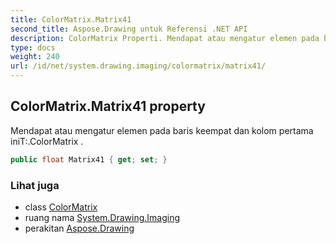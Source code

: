 ```yaml
---
title: ColorMatrix.Matrix41
second_title: Aspose.Drawing untuk Referensi .NET API
description: ColorMatrix Properti. Mendapat atau mengatur elemen pada baris keempat dan kolom pertama iniT.ColorMatrix .
type: docs
weight: 240
url: /id/net/system.drawing.imaging/colormatrix/matrix41/
---
```

## ColorMatrix.Matrix41 property

Mendapat atau mengatur elemen pada baris keempat dan kolom pertama iniT:.ColorMatrix .

```csharp
public float Matrix41 { get; set; }
```

### Lihat juga

* class [ColorMatrix](../)
* ruang nama [System.Drawing.Imaging](../../colormatrix/)
* perakitan [Aspose.Drawing](../../../)


